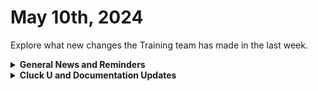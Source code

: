# May 10th, 2024

Explore what new changes the Training team has made in the last week.

<details>

<summary><strong>General News and Reminders</strong></summary>

* **Game Tip for the Week:** THE SWITCH 2 HAS BEEN CONFIRMED BY THE PRESIDENT OF NINTENDO THIS IS NOT A DRILL! So hold on to your butts as the internet goes into a frenzy over every rumor from the deepest recesses of the internet to tell us it's either a low-powered piece of garbage or the greatest piece of gaming innovation to grace the planet Earth.&#x20;
* **SHOUT OUT** to Chris, Josh, Jason, Michael, Michael (two this week!), David, and Alaura for successfully taking our [foundations-certification.md](../../cluck-university/rewst-foundations-10x/foundations-certification.md "mention") Exam, and collecting your prestigious **Certified Rewster** badge in Discord.&#x20;
* Clea is BACK! Next week, we will continue our regular schedule of Clea on the 100s and Eddie on the 200s!

![](<../../.gitbook/assets/Copy of Clea.png>)![](<../../.gitbook/assets/Clea (3).png>)

* Join us in our [Cluck-U Discord channel](https://discord.com/channels/936789089703845988/1121465945295167588) if you have any questions, comments, or concerns!

</details>

<details>

<summary><strong>Cluck U and Documentation Updates</strong></summary>

**What's New at Cluck University?**

* We'd love to get your feedback on our Training and Documentation! [Please fill out this form to let us know how we can improve](https://app.sli.do/event/m8C3AjPUnuDgpkVDmPsQL3)!
* As a reminder, you can make training and documentation requests at [https://rewst.canny.io/](https://rewst.canny.io/)
* [core-triggers-to-kick-off-automation.md](../../cluck-university/electives/core-triggers-to-kick-off-automation.md "mention") Elective page is now live!
* The 204 is just about ready! Keep your eyes peeled for an announcement from the one and only Eddie-the-Legend-Chow!

**New & Updated Pages:**

* [may-10-2024-the-most-requested-integration-has-finally-been-added-to-rewst-1.md](../roc-open-mics/may-10-2024-the-most-requested-integration-has-finally-been-added-to-rewst-1.md "mention") page added
* The  [cloud](../../documentation/integrations/cloud/ "mention")  portion of our docs has been revised for clarity with a  [google-admin](../../documentation/integrations/cloud/google-admin/ "mention") section added with updates to the [microsoft-cloud-integration-bundle](../../documentation/integrations/cloud/microsoft-cloud-integration-bundle/ "mention") section.
* [app-platform-coming-soon](../../documentation/app-platform-coming-soon/ "mention") section has been updated with the latest [known-issues.md](../../documentation/app-platform-coming-soon/known-issues.md "mention")
* New [components](../../documentation/app-platform-coming-soon/components/ "mention") added to the App Platform section as well, including [accordion.md](../../documentation/app-platform-coming-soon/components/accordion.md "mention"),  [header.md](../../documentation/app-platform-coming-soon/components/header.md "mention"), [link.md](../../documentation/app-platform-coming-soon/components/link.md "mention"), [menu.md](../../documentation/app-platform-coming-soon/components/menu.md "mention"), [row.md](../../documentation/app-platform-coming-soon/components/row.md "mention"), and [sidebar.md](../../documentation/app-platform-coming-soon/components/sidebar.md "mention") among other updates to the section.

</details>

